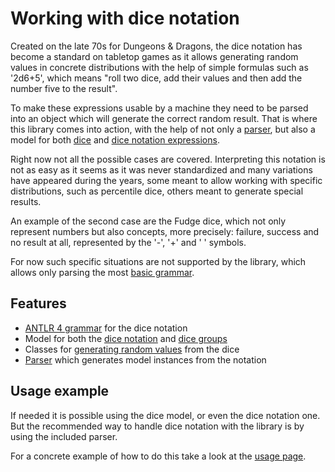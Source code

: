 # Working with dice notation

Created on the late 70s for Dungeons & Dragons, the dice notation has become a standard on tabletop games as it allows generating random values in concrete distributions with the help of simple formulas such as '2d6+5', which means "roll two dice, add their values and then add the number five to the result".

To make these expressions usable by a machine they need to be parsed into an object which will generate the correct random result. That is where this library comes into action, with the help of not only a [parser][parser], but also a model for both [dice][dice] and [dice notation expressions][notation].

Right now not all the possible cases are covered. Interpreting this notation is not as easy as it seems as it was never standardized and many variations have appeared during the years, some meant to allow working with specific distributions, such as percentile dice, others meant to generate special results.

An example of the second case are the Fudge dice, which not only represent numbers but also concepts, more precisely: failure, success and no result at all, represented by the '-', '+' and ' ' symbols.

For now such specific situations are not supported by the library, which allows only parsing the most [basic grammar][grammar].

## Features

- [ANTLR 4 grammar][grammar] for the dice notation
- Model for both the [dice notation][notation] and [dice groups][dice]
- Classes for [generating random values][dice] from the dice
- [Parser][parser] which generates model instances from the notation

## Usage example

If needed it is possible using the dice model, or even the dice notation one. But the recommended way to handle dice notation with the library is by using the included parser.

For a concrete example of how to do this take a look at the [usage page][usage].

[grammar]: ./grammar.html
[usage]: ./usage.html

[dice]: ./dice.html
[notation]: ./notation.html
[parser]: ./parser.html